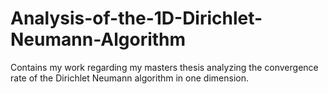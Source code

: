 # Analysis-of-the-1D-Dirichlet-Neumann-Algorithm
Contains my work regarding my masters thesis analyzing the convergence rate of the Dirichlet Neumann algorithm in one dimension.
